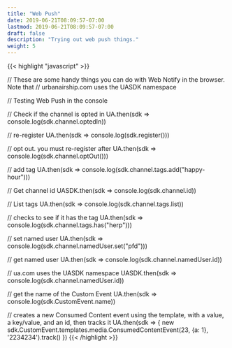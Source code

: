 ```yaml
---
title: "Web Push"
date: 2019-06-21T08:09:57-07:00
lastmod: 2019-06-21T08:09:57-07:00
draft: false
description: "Trying out web push things."
weight: 5
---
```


{{< highlight "javascript" >}}

// These are some handy things you can do with Web Notify in the browser. Note that
// urbanairship.com uses the UASDK namespace

// Testing Web Push in the console

// Check if the channel is opted in
UA.then(sdk => console.log(sdk.channel.optedIn))

// re-register
UA.then(sdk => console.log(sdk.register()))

// opt out. you must re-register after
UA.then(sdk => console.log(sdk.channel.optOut()))

// add tag
UA.then(sdk => console.log(sdk.channel.tags.add("happy-hour")))

// Get channel id
UASDK.then(sdk => console.log(sdk.channel.id))

// List tags
UA.then(sdk => console.log(sdk.channel.tags.list))

// checks to see if it has the tag
UA.then(sdk => console.log(sdk.channel.tags.has("herp")))

// set named user
UA.then(sdk => console.log(sdk.channel.namedUser.set("pfd")))

// get named user
UA.then(sdk => console.log(sdk.channel.namedUser.id))

// ua.com uses the UASDK namespace
UASDK.then(sdk => console.log(sdk.channel.namedUser.id))

// get the name of the Custom Event
UA.then(sdk => console.log(sdk.CustomEvent.name))

// creates a new Consumed Content event using the template, with a value, a key/value, and an id, then tracks it
UA.then(sdk => {
  new sdk.CustomEvent.templates.media.ConsumedContentEvent(23, {a: 1}, '2234234').track()
})
{{< /highlight >}}
